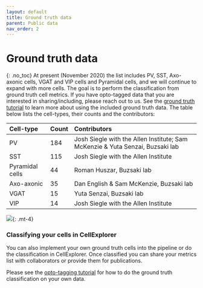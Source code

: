 ```yaml
---
layout: default
title: Ground truth data
parent: Public data
nav_order: 2
---
```

# Ground truth data
{: .no_toc}
At present (November 2020) the list includes PV, SST, Axo-axonic cells, VGAT and VIP cells and Pyramidal cells, and we will continue to expand with more cells. The goal is to perform the classification from ground truth cell metrics. If you have opto-tagged data that you are interested in sharing/including, please reach out to us. See the [ground truth tutorial]({{"/tutorials/ground-truth-tutorial/"|absolute_url}}) to learn more about using the included ground truth data. The table below lists the cell-types, their counts and the contributors:

| Cell-type  | Count | Contributors |
|:-----------|:------|:------|
| PV         | 184   | Josh Siegle with the Allen Institute; Sam McKenzie & Yuta Senzai, Buzsaki lab |
| SST        | 115   | Josh Siegle with the Allen Institute |
| Pyramidal cells | 44 | Roman Huszar, Buzsaki lab |
| Axo-axonic | 35    | Dan English & Sam McKenzie, Buzsaki lab |
| VGAT       | 15    | Yuta Senzai, Buzsaki lab |
| VIP        | 14    | Josh Siegle with the Allen Institute |

![](https://buzsakilab.com/wp/wp-content/uploads/2020/11/groundTruth_CellExplorerPlot.png){: .mt-4}

### Classifying your cells in CellExplorer
You can also implement your own ground truth cells into the pipeline or do the classification in CellExplorer. Once classified you can share your metrics list with collaborators or provide them for publications.

Please see the [opto-tagging tutorial]({{"/tutorials/optotagging-tutorial/"|absolute_url}}) for how to do the ground truth classification on your own data.